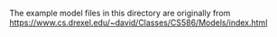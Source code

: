 The example model files in this directory are originally from
https://www.cs.drexel.edu/~david/Classes/CS586/Models/index.html
